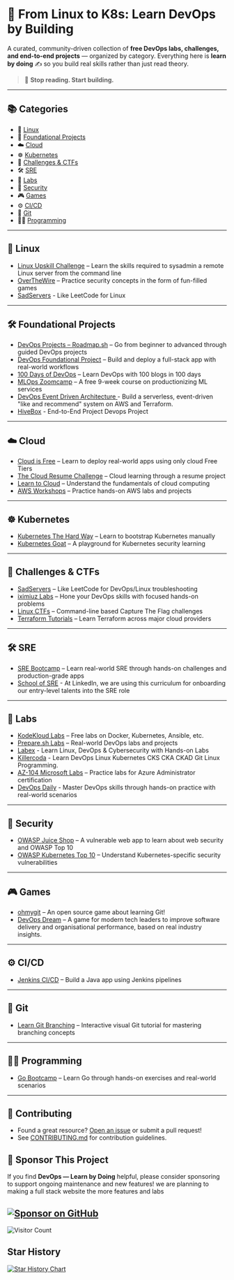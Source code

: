 # 🚀 From Linux to K8s: Learn DevOps by Building

A curated, community-driven collection of **free DevOps labs, challenges, and end-to-end projects** — organized by category. Everything here is **learn by doing** ✍️ so you build real skills rather than just read theory.

> 🔧 **Stop reading. Start building.**

---

## 📚 Categories

- 📂 [Linux](#-linux)
- 🔧 [Foundational Projects](#️-foundational-project)
- ☁️ [Cloud](#️-cloud)
- ☸️ [Kubernetes](#️-kubernetes)
- 🧩 [Challenges & CTFs](#-challenges--ctfs)
- 🛠️ [SRE](#️-sre)
- 🧪 [Labs](#-labs)
- 🔐 [Security](#-security)
- 🎮 [Games](#-games)
- ⚙️ [CI/CD](#️-cicd)
- 🌿 [Git](#-git)
- 👨‍💻 [Programming](#-programming)

---

## 🐧 Linux

- [Linux Upskill Challenge](https://linuxupskillchallenge.org/) – Learn the skills required to sysadmin a remote Linux server from the command line
- [OverTheWire](https://overthewire.org/wargames/) – Practice security concepts in the form of fun-filled games
- [SadServers](https://sadservers.com/) - Like LeetCode for Linux

---

## 🛠️ Foundational Projects

- [DevOps Projects – Roadmap.sh](https://roadmap.sh/devops/projects) – Go from beginner to advanced through guided DevOps projects
- [DevOps Foundational Project](https://prepare.sh/project/devops-foundational-project) – Build and deploy a full-stack app with real-world workflows
- [100 Days of DevOps](https://github.com/100daysofdevops/100daysofdevops) – Learn DevOps with 100 blogs in 100 days
- [MLOps Zoomcamp](https://github.com/DataTalksClub/mlops-zoomcamp) – A free 9-week course on productionizing ML services
- [DevOps Event Driven Architecture ](https://prepare.sh/project/devops-event-driven-architecture) - Build a serverless, event-driven "like and recommend" system on AWS and Terraform.
- [HiveBox](https://devopsroadmap.io/projects/hivebox/) - End-to-End Project Devops Project

---

## ☁️ Cloud

- [Cloud is Free](https://cloudisfree.com/) – Learn to deploy real-world apps using only cloud Free Tiers
- [The Cloud Resume Challenge](https://cloudresumechallenge.dev/docs/the-challenge/) – Cloud learning through a resume project
- [Learn to Cloud](https://learntocloud.guide/) – Understand the fundamentals of cloud computing
- [AWS Workshops](https://workshops.aws/) – Practice hands-on AWS labs and projects

---

## ☸️ Kubernetes

- [Kubernetes The Hard Way](https://github.com/kelseyhightower/kubernetes-the-hard-way) – Learn to bootstrap Kubernetes manually
- [Kubernetes Goat](https://madhuakula.com/kubernetes-goat/docs/) – A playground for Kubernetes security learning

---

## 🧩 Challenges & CTFs

- [SadServers](https://sadservers.com/scenarios) – Like LeetCode for DevOps/Linux troubleshooting
- [iximiuz Labs](https://labs.iximiuz.com/challenges) – Hone your DevOps skills with focused hands-on problems
- [Linux CTFs](https://github.com/learntocloud/linux-ctfs) – Command-line based Capture The Flag challenges
- [Terraform Tutorials](https://developer.hashicorp.com/terraform/tutorials) – Learn Terraform across major cloud providers

---

## 🛠️ SRE

- [SRE Bootcamp](https://one2n.io/sre-bootcamp/sre-bootcamp-exercises) – Learn real-world SRE through hands-on challenges and production-grade apps
- [School of SRE](https://linkedin.github.io/school-of-sre/) - At LinkedIn, we are using this curriculum for onboarding our entry-level talents into the SRE role

---

## 🧪 Labs

- [KodeKloud Labs](https://kodekloud.com/free-labs) – Free labs on Docker, Kubernetes, Ansible, etc.
- [Prepare.sh Labs](https://prepare.sh/projects/devops) – Real-world DevOps labs and projects
- [Labex](https://labex.io/) - Learn Linux, DevOps & Cybersecurity with Hands-on Labs
- [Killercoda](https://killercoda.com/) - Learn DevOps Linux Kubernetes CKS CKA CKAD Git Linux Programming.
- [AZ-104 Microsoft Labs](https://microsoftlearning.github.io/AZ-104-MicrosoftAzureAdministrator/) – Practice labs for Azure Administrator certification
- [DevOps Daily](https://devops-daily.com/exercises) - Master DevOps skills through hands-on practice with real-world scenarios

---

## 🔐 Security

- [OWASP Juice Shop](https://owasp.org/www-project-juice-shop/) – A vulnerable web app to learn about web security and OWASP Top 10
- [OWASP Kubernetes Top 10](https://madhuakula.com/kubernetes-goat/docs/owasp-kubernetes-top-ten/) – Understand Kubernetes-specific security vulnerabilities

---

## 🎮 Games

- [ohmygit](https://ohmygit.org/) – An open source game about learning Git!
- [DevOps Dream](https://devops.games/) – A game for modern tech leaders to improve software delivery and organisational performance, based on real industry insights.

---

## ⚙️ CI/CD

- [Jenkins CI/CD](https://www.jenkins.io/doc/tutorials/build-a-java-app-with-maven/) – Build a Java app using Jenkins pipelines

---

## 🌿 Git

- [Learn Git Branching](https://learngitbranching.js.org/) – Interactive visual Git tutorial for mastering branching concepts

---

## 👨‍💻 Programming

- [Go Bootcamp](https://one2n.io/go-bootcamp) – Learn Go through hands-on exercises and real-world scenarios

---

## 🤝 Contributing

- Found a great resource? [Open an issue](https://github.com/dth99/devops-learn-by-doing/issues/new) or submit a pull request!
- See [CONTRIBUTING.md](CONTRIBUTING.md) for contribution guidelines.

## 🙏 Sponsor This Project

If you find **DevOps — Learn by Doing** helpful, please consider sponsoring to support ongoing maintenance and new features! we are planning to making a full stack website the more features and labs

## [![Sponsor on GitHub](https://img.shields.io/badge/Sponsor-❤️-brightgreen?logo=github-sponsors&style=for-the-badge)](https://github.com/sponsors/dth99)

![Visitor Count](https://visitor-badge.laobi.icu/badge?page_id=dth99.devops-learn-by-doing)

## Star History

[![Star History Chart](https://api.star-history.com/svg?repos=dth99/DevOps-Learn-By-Doing&type=Date)](https://www.star-history.com/#dth99/DevOps-Learn-By-Doing&Date)
